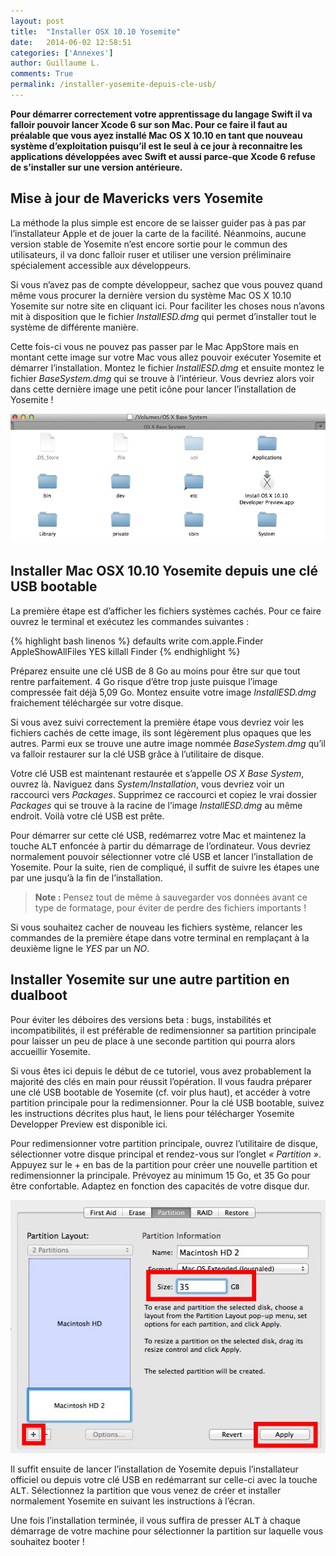 ```yaml
---
layout: post
title:  "Installer OSX 10.10 Yosemite"
date:   2014-06-02 12:58:51
categories: ['Annexes']
author: Guillaume L.
comments: True
permalink: /installer-yosemite-depuis-cle-usb/
---
```


**Pour démarrer correctement votre apprentissage du langage Swift il va falloir pouvoir lancer Xcode 6 sur son Mac. Pour ce faire il faut au préalable que vous ayez installé Mac OS X 10.10 en tant que nouveau système d’exploitation puisqu’il est le seul à ce jour à reconnaitre les applications développées avec Swift et aussi parce-que Xcode 6 refuse de s’installer sur une version antérieure.**

## Mise à jour de Mavericks vers Yosemite

La méthode la plus simple est encore de se laisser guider pas à pas par l’installateur Apple et de jouer la carte de la facilité. Néanmoins, aucune version stable de Yosemite n’est encore sortie pour le commun des utilisateurs, il va donc falloir ruser et utiliser une version préliminaire spécialement accessible aux développeurs.

Si vous n’avez pas de compte développeur, sachez que vous pouvez quand même vous procurer la dernière version du système Mac OS X 10.10 Yosemite sur notre site en cliquant ici. Pour faciliter les choses nous n’avons mit à disposition que le fichier *InstallESD.dmg* qui permet d’installer tout le système de différente manière.

Cette fois-ci vous ne pouvez pas passer par le Mac AppStore mais en montant cette image sur votre Mac vous allez pouvoir exécuter Yosemite et démarrer l’installation. Montez le fichier *InstallESD.dmg* et ensuite montez le fichier *BaseSystem.dmg* qui se trouve à l’intérieur. Vous devriez alors voir dans cette dernière image une petit icône pour lancer l’installation de Yosemite !

![Installation Yosemite](/img/Capture-d’écran-2014-06-04-à-22.23.50.png)

## Installer Mac OSX 10.10 Yosemite depuis une clé USB bootable

La première étape est d’afficher les fichiers systèmes cachés. Pour ce faire ouvrez le terminal et exécutez les commandes suivantes :

{% highlight bash linenos %}
defaults write com.apple.Finder
AppleShowAllFiles YES
killall Finder
{% endhighlight %}

Préparez ensuite une clé USB de 8 Go au moins pour être sur que tout rentre parfaitement. 4 Go risque d’être trop juste puisque l’image compressée fait déjà 5,09 Go. Montez ensuite votre image *InstallESD.dmg* fraichement téléchargée sur votre disque.

Si vous avez suivi correctement la première étape vous devriez voir les fichiers cachés de cette image, ils sont légèrement plus opaques que les autres. Parmi eux se trouve une autre image nommée *BaseSystem.dmg* qu’il va falloir restaurer sur la clé USB grâce à l’utilitaire de disque.

Votre clé USB est maintenant restaurée et s’appelle *OS X Base System*, ouvrez là. Naviguez dans *System/Installation*, vous devriez voir un raccourci vers *Packages*. Supprimez ce raccourci et copiez le vrai dossier *Packages* qui se trouve à la racine de l’image *InstallESD.dmg* au même endroit. Voilà votre clé USB est prête.

Pour démarrer sur cette clé USB, redémarrez votre Mac et maintenez la touche <kbd>ALT</kbd> enfoncée à partir du démarrage de l’ordinateur. Vous devriez normalement pouvoir sélectionner votre clé USB et lancer l’installation de Yosemite. Pour la suite, rien de compliqué, il suffit de suivre les étapes une par une jusqu’à la fin de l’installation.

>**Note :** Pensez tout de même à sauvegarder vos données avant ce type de formatage, pour éviter de perdre des fichiers importants !

Si vous souhaitez cacher de nouveau les fichiers système, relancer les commandes de la première étape dans votre terminal en remplaçant à la deuxième ligne le *YES* par un *NO*.

## Installer Yosemite sur une autre partition en dualboot

Pour éviter les déboires des versions beta : bugs, instabilités et incompatibilités, il est préférable de redimensionner sa partition principale pour laisser un peu de place à une seconde partition qui pourra alors accueillir Yosemite.

Si vous êtes ici depuis le début de ce tutoriel, vous avez probablement la majorité des clés en main pour réussit l’opération. Il vous faudra préparer une clé USB bootable de Yosemite (cf. voir plus haut), et accéder à votre partition principale pour la redimensionner. Pour la clé USB bootable, suivez les instructions décrites plus haut, le liens pour télécharger Yosemite Developper Preview est disponible ici.

Pour redimensionner votre partition principale, ouvrez l’utilitaire de disque, sélectionner votre disque principal et rendez-vous sur l’onglet *« Partition »*. Appuyez sur le + en bas de la partition pour créer une nouvelle partition et redimensionner la principale. Prévoyez au minimum 15 Go, et 35 Go pour être confortable. Adaptez en fonction des capacités de votre disque dur.

![Partition Yosemite](/img/make-a-partition-for-yosemite.jpg)

Il suffit ensuite de lancer l’installation de Yosemite depuis l’installateur officiel ou depuis votre clé USB en redémarrant sur celle-ci avec la touche <kbd>ALT</kbd>. Sélectionnez la partition que vous venez de créer et installer normalement Yosemite en suivant les instructions à l’écran.

Une fois l’installation terminée, il vous suffira de presser <kbd>ALT</kbd> à chaque démarrage de votre machine pour sélectionner la partition sur laquelle vous souhaitez booter !